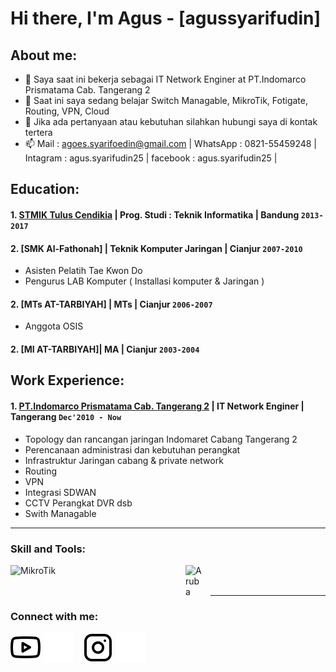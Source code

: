 # Hi there, I'm Agus - [agussyarifudin]
## About me:
- 🔭 Saya saat ini bekerja sebagai IT Network Enginer at PT.Indomarco Prismatama Cab. Tangerang 2
- 🌱 Saat ini saya sedang belajar Switch Managable, MikroTik, Fotigate, Routing, VPN, Cloud
- 💬 Jika ada pertanyaan atau kebutuhan silahkan hubungi saya di kontak tertera 
- 📫 Mail : agoes.syarifoedin@gmail.com | WhatsApp : 0821-55459248 | Intagram :  agus.syarifudin25 | facebook :  agus.syarifudin25 |

## Education:

#### 1. [STMIK Tulus Cendikia](https://www.tuluscendikia.ac.id) | Prog. Studi : Teknik Informatika | Bandung `2013-2017`
        
#### 2. [SMK Al-Fathonah] | Teknik Komputer Jaringan | Cianjur `2007-2010`
   - Asisten Pelatih Tae Kwon Do
   - Pengurus LAB Komputer ( Installasi komputer & Jaringan )

#### 2. [MTs AT-TARBIYAH] | MTs | Cianjur `2006-2007`
   - Anggota OSIS
   
#### 2. [MI AT-TARBIYAH]| MA | Cianjur `2003-2004`
   
## Work Experience:
#### 1. [PT.Indomarco Prismatama Cab. Tangerang 2](https://www.indomaret.co.id) | IT Network Enginer | Tangerang `Dec'2010 - Now`
   - Topology dan rancangan jaringan Indomaret Cabang Tangerang 2
   - Perencanaan administrasi dan kebutuhan perangkat
   - Infrastruktur Jaringan cabang & private network
   - Routing
   - VPN
   - Integrasi SDWAN
   - CCTV Perangkat DVR dsb
   - Swith Managable
     
---

### Skill and Tools:

[<img align="left" alt="MikroTik" width="150px" src="https://upload.wikimedia.org/wikipedia/commons/8/80/MikroTik_Logo_%282022%29.svg" style="padding-right:130px;" />][webdev]
[<img align="left" alt="Aruba" width="30px" src="https://upload.wikimedia.org/wikipedia/commons/5/54/Hpe-aruba-networking-logo.svg" style="padding-right:10px;" />][webdev]


<br />
<br />

---
### Connect with me:

[![website](./img/youtube-light.svg)](https://www.youtube.com/@agussyarifudin3586#gh-light-mode-only)
[![website](./img/youtube-dark.svg)](https://www.youtube.com/@agussyarifudin3586#gh-dark-mode-only)
&nbsp;&nbsp;
[![website](./img/instagram-light.svg)](https://instagram.com/agus.syarifudin25n#gh-light-mode-only)
[![website](./img/instagram-dark.svg)](https://instagram.com/agus.syarifudin25#gh-dark-mode-only)



[webdev]: [https://github.com/agussyarifudin/agussyarifudin

